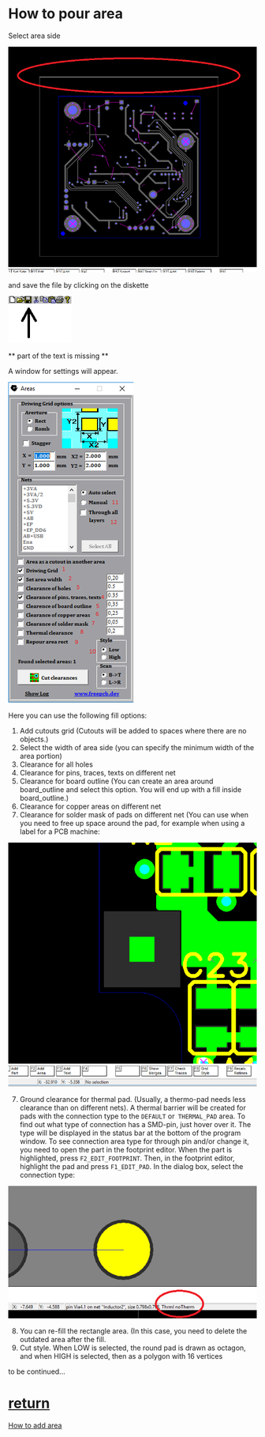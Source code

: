 # How to pour area

Select area side

![](pictures/sel_area_side.png)

and save the file by clicking on the diskette

![](pictures/Toolbar.png)

** part of the text is missing **

A window for settings will appear.

![](pictures/areas.png)

Here you can use the following fill options:

1) Add cutouts grid (Cutouts will be added to spaces where there are no objects.)
2) Select the width of area side  (you can specify the minimum width of the area portion)
3) Clearance for all holes
3) Clearance for pins, traces, texts on different net
4) Clearance for board outline (You can create an area around board_outline and select this option. You will end up with a fill inside board_outline.)
5) Clearance for copper areas on different net
6) Clearance for solder mask of pads on different net (You can use when you need to free up space around the pad, for example when using a label for a PCB machine:

![](pictures/Ref1.png)

7) Ground clearance for thermal pad. (Usually, a thermo-pad needs less clearance than on different nets).
A thermal barrier will be created for pads with the connection type to the `DEFAULT` or` THERMAL_PAD` area. To find out what type of connection has a SMD-pin, just hover over it. The type will be displayed in the status bar at the bottom of the program window. To see connection area type for through pin and/or change it, you need to open the part in the footprint editor. When the part is highlighted, press `F2_EDIT_FOOTPRINT`. Then, in the footprint editor, highlight the pad and press `F1_EDIT_PAD`. In the dialog box, select the connection type:

![](pictures/areas_th.png)

8) You can re-fill the rectangle area. (In this case, you need to delete the outdated area after the fill.
9) Cut style. When LOW is selected, the round pad is drawn as octagon, and when HIGH is selected, then as a polygon with 16 vertices

to be continued...

# [return](How_to.md)

[How to add area](add_area.md)
